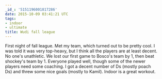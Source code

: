 ```yaml
---
_id_: '5151196001817286'
date: 2015-10-09 03:41:21 UTC
tags:
- indoor
- ultimate
title: Wudi fall league
---
```


First night of fall league. Met my team, which turned out to be pretty
cool. I was told it was very top-heavy, but I think all the players are at
least decent. No one's unathletic. We lost our first game to Bosco's team
by 1, then beat shockey's team by 1. Everyone played well, though some of
the newer players need some coaching. I got a decent number of Ds (mostly
poach Ds) and threw some nice goals (mostly to Kamil). Indoor is a great
workout.
